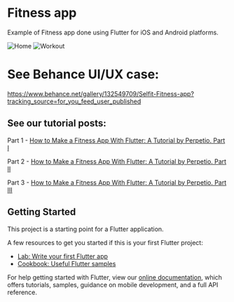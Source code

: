# Fitness app

Example of Fitness app done using Flutter for iOS and Android platforms.

![Home](https://github.com/perpetio/fitness/blob/master/examples/Home.png?raw=true) ![Workout](https://github.com/perpetio/fitness/blob/master/examples/Workout_1.png?raw=true)

# See Behance UI/UX case:
https://www.behance.net/gallery/132549709/Selfit-Fitness-app?tracking_source=for_you_feed_user_published

## See our tutorial posts:

Part 1 - [How to Make a Fitness App With Flutter: A Tutorial by Perpetio. Part I](https://perpet.io/blog/how-to-build-a-clubhouse-clone-app-with-flutter-a-tutorial-by-perpetio-part-1/)

Part 2 - [How to Make a Fitness App With Flutter: A Tutorial by Perpetio. Part II](https://perpet.io/blog/how-to-make-a-fitness-app-with-flutter-a-tutorial-by-perpetio-part-ii/)

Part 3 - [How to Make a Fitness App With Flutter: A Tutorial by Perpetio. Part III](https://perpet.io/blog/how-to-make-a-fitness-app-with-flutter-a-tutorial-by-perpetio-part-iii/)


## Getting Started

This project is a starting point for a Flutter application.

A few resources to get you started if this is your first Flutter project:

- [Lab: Write your first Flutter app](https://flutter.dev/docs/get-started/codelab)
- [Cookbook: Useful Flutter samples](https://flutter.dev/docs/cookbook)

For help getting started with Flutter, view our
[online documentation](https://flutter.dev/docs), which offers tutorials,
samples, guidance on mobile development, and a full API reference.

